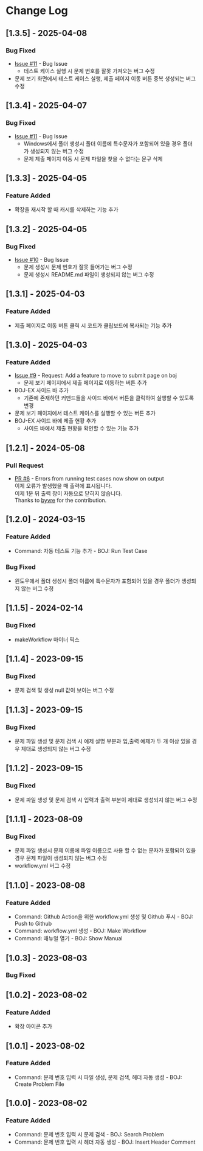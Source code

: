 # Change Log

## [1.3.5] - 2025-04-08

### Bug Fixed

- [Issue #11](https://github.com/dltkdgns00/BOJ-extension/issues/11) - Bug Issue
  - 테스트 케이스 실행 시 문제 번호를 잘못 가져오는 버그 수정
- 문제 보기 화면에서 테스트 케이스 실행, 제출 페이지 이동 버튼 중복 생성되는 버그 수정

## [1.3.4] - 2025-04-07

### Bug Fixed

- [Issue #11](https://github.com/dltkdgns00/BOJ-extension/issues/11) - Bug Issue
  - Windows에서 폴더 생성시 폴더 이름에 특수문자가 포함되어 있을 경우 폴더가 생성되지 않는 버그 수정
  - 문제 제출 페이지 이동 시 문제 파일을 찾을 수 없다는 문구 삭제

## [1.3.3] - 2025-04-05

### Feature Added

- 확장을 재시작 할 때 캐시를 삭제하는 기능 추가

## [1.3.2] - 2025-04-05

### Bug Fixed

- [Issue #10](https://github.com/dltkdgns00/BOJ-extension/issues/10) - Bug Issue
  - 문제 생성시 문제 번호가 잘못 들어가는 버그 수정
  - 문제 생성시 README.md 파일이 생성되지 않는 버그 수정

## [1.3.1] - 2025-04-03

### Feature Added

- 제출 페이지로 이동 버튼 클릭 시 코드가 클립보드에 복사되는 기능 추가

## [1.3.0] - 2025-04-03

### Feature Added

- [Issue #9](https://github.com/dltkdgns00/BOJ-extension/issues/9) - Request: Add a feature to move to submit page on boj
  - 문제 보기 페이지에서 제출 페이지로 이동하는 버튼 추가
- BOJ-EX 사이드 바 추가
  - 기존에 존재하던 커맨드들을 사이드 바에서 버튼을 클릭하여 실행할 수 있도록 변경
- 문제 보기 페이지에서 테스트 케이스를 실행할 수 있는 버튼 추가
- BOJ-EX 사이드 바에 제출 현황 추가
  - 사이드 바에서 제출 현황을 확인할 수 있는 기능 추가

## [1.2.1] - 2024-05-08

### Pull Request

- [PR #6](https://github.com/dltkdgns00/BOJ-extension/pull/6) - Errors from running test cases now show on output  
   이제 오류가 발생했을 때 출력에 표시됩니다.  
   이제 1분 뒤 출력 창이 자동으로 닫히지 않습니다.  
   Thanks to [byvre](https://github.com/byvre) for the contribution.

## [1.2.0] - 2024-03-15

### Feature Added

- Command: 자동 테스트 기능 추가 - BOJ: Run Test Case

### Bug Fixed

- 윈도우에서 폴더 생성시 폴더 이름에 특수문자가 포함되어 있을 경우 폴더가 생성되지 않는 버그 수정

## [1.1.5] - 2024-02-14

### Bug Fixed

- makeWorkflow 마이너 픽스

## [1.1.4] - 2023-09-15

### Bug Fixed

- 문제 검색 및 생성 null 값이 보이는 버그 수정

## [1.1.3] - 2023-09-15

### Bug Fixed

- 문제 파일 생성 및 문제 검색 시 예제 설명 부분과 입,출력 예제가 두 개 이상 있을 경우 제대로 생성되지 않는 버그 수정

## [1.1.2] - 2023-09-15

### Bug Fixed

- 문제 파일 생성 및 문제 검색 시 입력과 출력 부분이 제대로 생성되지 않는 버그 수정

## [1.1.1] - 2023-08-09

### Bug Fixed

- 문제 파일 생성시 문제 이름에 파일 이름으로 사용 할 수 없는 문자가 포함되어 있을 경우 문제 파일이 생성되지 않는 버그 수정
- workflow.yml 버그 수정

## [1.1.0] - 2023-08-08

### Feature Added

- Command: Github Action을 위한 workflow.yml 생성 및 Github 푸시 - BOJ: Push to Github
- Command: workflow.yml 생성 - BOJ: Make Workflow
- Command: 매뉴얼 열기 - BOJ: Show Manual

## [1.0.3] - 2023-08-03

### Bug Fixed

## [1.0.2] - 2023-08-02

### Feature Added

- 확장 아이콘 추가

## [1.0.1] - 2023-08-02

### Feature Added

- Command: 문제 번호 입력 시 파일 생성, 문제 검색, 헤더 자동 생성 - BOJ: Create Problem File

## [1.0.0] - 2023-08-02

### Feature Added

- Command: 문제 번호 입력 시 문제 검색 - BOJ: Search Problem
- Command: 문제 번호 입력 시 헤더 자동 생성 - BOJ: Insert Header Comment
